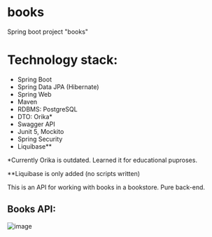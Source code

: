 # books
Spring boot project "books"

# Technology stack:
- Spring Boot
- Spring Data JPA (Hibernate)
- Spring Web
- Maven
- RDBMS: PostgreSQL
- DTO: Orika*
- Swagger API
- Junit 5, Mockito
- Spring Security
- Liquibase**

*Currently Orika is outdated. Learned it for educational puproses.

**Liquibase is only added (no scripts written)

This is an API for working with books in a bookstore. Pure back-end.
## Books API:
![image](https://user-images.githubusercontent.com/103036130/180235243-953dcf80-bf5d-41b1-b523-6a59eeba121c.png)

